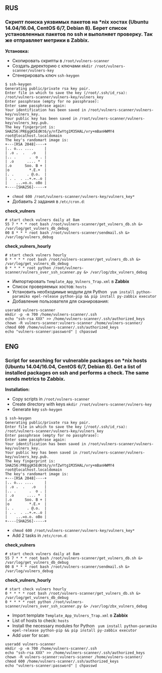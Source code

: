 ## RUS
### Скрипт поиска уязвимых пакетов на *nix хостах (Ubuntu 14.04/16.04, CentOS 6/7, Debian 8). Берет список установленных пакетов по ssh и выполняет проверку. Так же отправляет метрики в Zabbix.
**Установка:**
* Скопировать скрипты в `/root/vulners-scanner`
* Создать директорию с ключами `mkdir /root/vulners-scanner/vulners-key`
* Сгенерировать ключ `ssh-keygen`
```
$ ssh-keygen
Generating public/private rsa key pair.
Enter file in which to save the key (/root/.ssh/id_rsa): /root/vulners-scanner/vulners-key/vulners_key
Enter passphrase (empty for no passphrase): 
Enter same passphrase again: 
Your identification has been saved in /root/vulners-scanner/vulners-key/vulners_key.
Your public key has been saved in /root/vulners-scanner/vulners-key/vulners_key.pub.
The key fingerprint is:
SHA256:PREggK5EdKt6/y/nfZwYtg1M35HAL/vry+mBanHWMY4 root@localhost.localdomain
The key's randomart image is:
+---[RSA 2048]----+
|.. o... ....     |
| .o .  .   .o    |
|.. .      .  o . |
| .o      .... *  |
|.o      Soo. B + |
|o         *.E.+  |
|. .      . @.o.  |
| . .  . ..+.=..o |
|    ...=o.o. oBo |
+----[SHA256]-----+
```
* `chmod 600 /root/vulners-scanner/vulners-key/vulners_key*`
* Добавить 2 задания в `/etc/cron.d`:

**check_vulners**
```
# start check vulners daily at 8am
55 7 * * * root bash /root/vulners-scanner/get_vulners_db.sh &> /var/log/get_vulners_db_debug
00 8 * * * root bash /root/vulners-scanner/sendmail.sh &> /var/log/vulners_debug
```
**check_vulners_hourly** 

```
# start check vulners hourly
0 * * * * root bash /root/vulners-scanner/get_vulners_db.sh &> /var/log/get_vulners_db_debug
0 * * * * root python /root/vulners-scanner/vulners_over_ssh_scanner.py &> /var/log/zbx_vulners_debug
```
* Импортировать `Template_App_Vulners_Trap.xml` в **Zabbix**
* Список проверяемых хостов: `hosts`
* Установить необходимые модули для Python ` yum install python-paramiko epel-release python-pip && pip install py-zabbix executor`
* Добавление пользователя для сканирования:
```
useradd vulners-scanner
mkdir -p -m 700 /home/vulners-scanner/.ssh
echo "ssh-rsa XXX" >> /home/vulners-scanner/.ssh/authorized_keys
chown -R vulners-scanner:vulners-scanner /home/vulners-scanner/
chmod 600 /home/vulners-scanner/.ssh/authorized_keys
echo "vulners-scanner:password" | chpasswd
```

## ENG
### Script for searching for vulnerable packages on *nix hosts (Ubuntu 14.04/16.04, CentOS 6/7, Debian 8). Get a list of installed packages on ssh and performs a check. The same sends metrics to Zabbix.
**Installation:**
* Copy scripts in `/root/vulners-scanner`
* Create directory with keys `mkdir /root/vulners-scanner/vulners-key`
* Generate key `ssh-keygen`
```
$ ssh-keygen
Generating public/private rsa key pair.
Enter file in which to save the key (/root/.ssh/id_rsa): /root/vulners-scanner/vulners-key/vulners_key
Enter passphrase (empty for no passphrase): 
Enter same passphrase again: 
Your identification has been saved in /root/vulners-scanner/vulners-key/vulners_key.
Your public key has been saved in /root/vulners-scanner/vulners-key/vulners_key.pub.
The key fingerprint is:
SHA256:PREggK5EdKt6/y/nfZwYtg1M35HAL/vry+mBanHWMY4 root@localhost.localdomain
The key's randomart image is:
+---[RSA 2048]----+
|.. o... ....     |
| .o .  .   .o    |
|.. .      .  o . |
| .o      .... *  |
|.o      Soo. B + |
|o         *.E.+  |
|. .      . @.o.  |
| . .  . ..+.=..o |
|    ...=o.o. oBo |
+----[SHA256]-----+
```
* `chmod 600 /root/vulners-scanner/vulners-key/vulners_key*`
* Add 2 tasks in `/etc/cron.d`:

**check_vulners**
```
# start check vulners daily at 8am
55 7 * * * root bash /root/vulners-scanner/get_vulners_db.sh &> /var/log/get_vulners_db_debug
00 8 * * * root bash /root/vulners-scanner/sendmail.sh &> /var/log/vulners_debug
```
**check_vulners_hourly** 

```
# start check vulners hourly
0 * * * * root bash /root/vulners-scanner/get_vulners_db.sh &> /var/log/get_vulners_db_debug
0 * * * * root python /root/vulners-scanner/vulners_over_ssh_scanner.py &> /var/log/zbx_vulners_debug
```
* Import template `Template_App_Vulners_Trap.xml` в **Zabbix**
* List of hosts to check: `hosts`
* Install the necessary modules for Python ` yum install python-paramiko epel-release python-pip && pip install py-zabbix executor`
* Add user for scan:
```
useradd vulners-scanner
mkdir -p -m 700 /home/vulners-scanner/.ssh
echo "ssh-rsa XXX" >> /home/vulners-scanner/.ssh/authorized_keys
chown -R vulners-scanner:vulners-scanner /home/vulners-scanner/
chmod 600 /home/vulners-scanner/.ssh/authorized_keys
echo "vulners-scanner:password" | chpasswd
```
